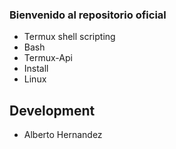 ### Bienvenido al repositorio oficial

- Termux shell scripting
- Bash
- Termux-Api
- Install
- Linux

## Development
- Alberto Hernandez
